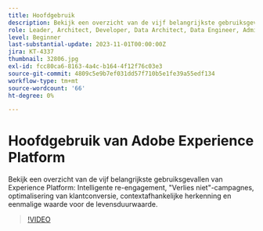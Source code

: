 ```yaml
---
title: Hoofdgebruik
description: Bekijk een overzicht van de vijf belangrijkste gebruiksgevallen van Experience Platform&mdash;Intelligente re-engagement, Verliescampagnes niet, Optimalisatie van klantconversie, Contextafhankelijke herkenning en One-Time Value to Lifetime Value.
role: Leader, Architect, Developer, Data Architect, Data Engineer, Admin, User
level: Beginner
last-substantial-update: 2023-11-01T00:00:00Z
jira: KT-4337
thumbnail: 32806.jpg
exl-id: fcc80ca6-8163-4a4c-b164-4f12f76c03e3
source-git-commit: 4809c5e9b7ef031dd57f710b5e1fe39a55edf134
workflow-type: tm+mt
source-wordcount: '66'
ht-degree: 0%

---
```


# Hoofdgebruik van Adobe Experience Platform

Bekijk een overzicht van de vijf belangrijkste gebruiksgevallen van Experience Platform: Intelligente re-engagement, &quot;Verlies niet&quot;-campagnes, optimalisering van klantconversie, contextafhankelijke herkenning en eenmalige waarde voor de levensduurwaarde.

>[!VIDEO](https://video.tv.adobe.com/v/32806?learn=on)

